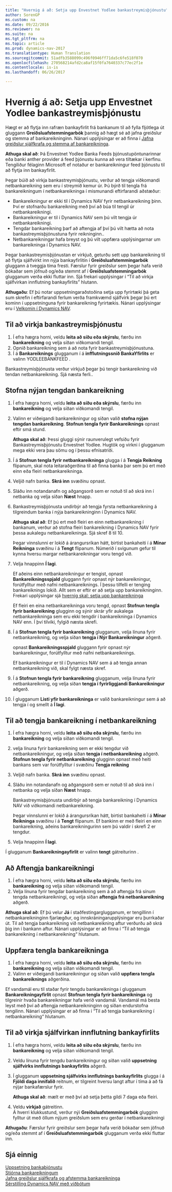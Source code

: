 ```yaml
---
title: "Hvernig á að: Setja upp Envestnet Yodlee bankastreymisþjónustu"
author: SorenGP
ms.custom: na
ms.date: 09/22/2016
ms.reviewer: na
ms.suite: na
ms.tgt_pltfrm: na
ms.topic: article
ms.prod: dynamics-nav-2017
ms.translationtype: Human Translation
ms.sourcegitcommit: 51adfb3588099c496f0946ff71da5c6fe518f070
ms.openlocfilehash: 270568214afd2ca8af15f0fa7640337c77ec2f1e
ms.contentlocale: is-is
ms.lasthandoff: 06/26/2017

---
```


# <a name="how-to-set-up-the-envestnet-yodlee-bank-feeds-service"></a>Hvernig á að: Setja upp Envestnet Yodlee bankastreymisþjónustu
Hægt er að flytja inn rafræn bankayfirlit frá bankanum til að fylla fljótlega út gluggann **Greiðsluafstemmingarbók** þannig að hægt sé að jafna greiðslur og stemma af bankareikninginn. Nánari upplýsingar er að finna í [Jafna greiðslur sjálfkrafa og stemma af bankareikninga](receivables-apply-payments-auto-reconcile-bank-accounts.md).

**Athuga skal að**: Þá Envestnet Yodlee Banka Feeds þjónustupöntunarinnar eða banki anther provider á feed þjónustu kunna að vera tiltækar í kerfinu. Tengiliður félaginn Microsoft ef notaður er bankareikningur feed þjónustu til að flytja inn bankayfirlit.

Þegar búið að virkja bankastreymisþjónustu, verður að tengja viðkomandi netbankareikning sem eru í streymið kemur úr. Þú býrð til tengla frá bankareikningum í netbankareikninga í mismunandi eftirfarandi aðstæður:

- Bankareikningur er ekki til í Dynamics NAV fyrir netbankareikning þinn. Því er stofnarðu bankareikning með því að búa til tengil úr netbankareikningi.
- Bankareikningur er til í Dynamics NAV sem þú vilt tengja úr netbankareikningi.
- Tengdar bankareikning þarf að aftengja af því þú vilt hætta að nota bankastreymisþjónustuna fyrir reikninginn..
- Netbankareikningar hafa breyst og þú vilt uppfæra upplýsingarnar um bankareikninga í Dynamics NAV.

Þegar bankastreymisþjónustan er virkjuð, geturðu sett upp bankareikning til að flytja sjálfvirkt inn nýja bankayfirlitin í **Greiðsluafstemmingarbók** gluggann á tveggja tíma fresti. Færslur fyrir greiðslur sem þegar hafa verið bókaðar sem jöfnuð og/eða stemmt af í **Greiðsluafstemmingarbók** glugganum verða ekki fluttar inn. Sjá frekari upplýsingar í “Til að virkja sjálfvirkan innflutning bankayfirlits” hlutann.

**Athugaðu**: Ef þú notar uppsetningaraðstoðina setja upp fyrirtæki þá geta sum skrefin í eftirfarandi ferlum verða framkvæmd sjálfvirk þegar þú ert kominn í uppsetninguna fyrir bankareikning fyrirtækis. Nánari upplýsingar eru í [Velkomin í Dynamics NAV](across-get-started.md).

## <a name="to-enable-the-bank-feed-service"></a>Til að virkja bankastreymisþjónustu
1. Í efra hægra horni, veldu **leita að síðu eða skýrslu**, færðu inn **bankareikning** og velja síðan viðkomandi tengil.
2. Opnið bankareikning sem á að nota fyrir bankastreymisþjónustuna.
3. Í á **Bankareiknings** glugganum í á **infflutningssnið BankaYfirlits** er valinn YODLEEBANKFEED .  

Bankastreymisþjónusta verður virkjuð þegar þú tengir bankareikning við tendan netbankareikning. Sjá næsta ferli..  

## <a name="to-create-a-new-linked-bank-account"></a>Stofna nýjan tengdan bankareikning
1. Í efra hægra horni, veldu **leita að síðu eða skýrslu**, færðu inn **bankareikning** og velja síðan viðkomandi tengil.
2. Valinn er viðeigandi bankareikningur og síðan valið **stofna nýjan tengdan bankareikning**. **Stofnun tengla fyrir Bankareiknings** opnast eftir smá stund.

    **Athuga skal að**: Þessi gluggi sýnir raunverulegt vefsíðu fyrir Bankastreymisþjónustu Envestnet Yodlee. Hugtök og virkni í glugganum mega ekki vera þau sömu og í þessu efnisatriði.  
3. Í á **Stofnun tengla fyrir netbankareikninga** glugga í á **Tengja Reikning** flipanum, skal nota leitaraðgerðina til að finna banka þar sem þú ert með einn eða fleiri netbankareikninga.
4. Veljið nafn banka. **Skrá inn** svæðinu opnast.
5. Sláðu inn notandanafn og aðgangsorð sem er notuð til að skrá inn í netbanka og velja síðan **Næst** hnapp.  
6. Bankastreymisþjónusta undirbýr að tengja fyrsta netbankareikning á tilgreindum banka í nýja bankareikninginn í Dynamics NAV.

    **Athuga skal að**: Ef þú ert með fleiri en einn netbankareikning í bankanum, verður að stofna fleiri bankareikning í Dynamics NAV fyrir þessa aukalegu netbankareikninga. Sjá skref 8 til 10.

    Þegar vinnslunni er lokið á árangursríkan hátt, birtist bankaheiti í á **Mínar Reikninga** svæðinu í á **Tengt** flipanum. Númerið í svigunum gefur til kynna hversu margar netbankareikningar voru tengd við.
7. Velja hnappinn **Í lagi**.

    Ef aðeins einn netbankareikningur er tengist, opnast **Bankareikningsspjald** gluggann fyrir opnast nýr bankareikningur,  forútfylltur með nafni netbankareiknings. Í þessu tilfelli er tenging bankareiknings lokið. Allt sem er eftir er að setja upp bankareikninginn. Frekari upplýsingar sjá [hvernig skal: setja upp bankareikninga](bank-how-setup-bank-accounts.md)

    Ef fleiri en eina netbankareikninga voru tengd, opnast **Stofnun tengla fyrir bankareikning** glugginn og sýnir skrár yfir aukalega netbankareikninga sem eru ekki tengdir í bankareikninga í Dynamics NAV enn. Í því tilviki, fylgið næsta skrefi.  
8. Í á **Stofnun tengla fyrir bankareikning** glugganum, velja línuna fyrir netbankareikning, og velja síðan **tengja í Nýr Bankareikningur** aðgerð.

    opnast **Bankareikningsspjald** gluggann fyrir opnast nýr bankareikningur,  forútfylltur með nafni netbankareiknings.

    Ef bankareikningur er til í Dynamics NAV sem á að tengja annan netbankareikning við, skal fylgt næsta skref.  
9. Í á **Stofnun tengla fyrir bankareikning** glugganum, velja línuna fyrir netbankareikning, og velja síðan **tengja í fyrirliggjandi Bankareikningur** aðgerð.
10. Í glugganum **Listi yfir bankareikninga** er valið bankareikningur sem á að tengja í og smellt á **Í lagi**.

## <a name="to-link-a-bank-account-to-an-online-bank-account"></a>Til að tengja bankareikning í netbankareikning
1. Í efra hægra horni, veldu **leita að síðu eða skýrslu**, færðu inn **bankareikning** og velja síðan viðkomandi tengil.
2. velja línuna fyrir bankareikning sem er ekki tengdur við netbankareikningur, og velja síðan **tengja í netbankareikning** aðgerð. **Stofnun tengla fyrir netbankareikning** glugginn opnast með heiti bankans sem var forútfylltur í svæðinu **Tengja reikning**
3. Veljið nafn banka. **Skrá inn** svæðinu opnast.
4. Sláðu inn notandanafn og aðgangsorð sem er notuð til að skrá inn í netbanka og velja síðan **Næst** hnapp.

    Bankastreymisþjónusta undirbýr að tengja bankareikning í Dynamics NAV við viðkomandi netbankareikning.

    Þegar vinnslunni er lokið á árangursríkan hátt, birtist bankaheiti í á **Mínar Reikninga** svæðinu í á **Tengt** flipanum. Ef bankinn er með fleiri en einn bankareikning, aðeins bankareikningurinn sem þú valdir í skrefi 2 er tengdur.
5. Velja hnappinn **Í lagi**.

Í glugganum **Bankareikningayfirlit** er valinn  **tengt** gátreiturinn .

## <a name="to-unlink-a-bank-account"></a>Að Aftengja bankareikningi
1. Í efra hægra horni, veldu **leita að síðu eða skýrslu**, færðu inn **bankareikning** og velja síðan viðkomandi tengil.  
2. Velja línuna fyrir tengdar bankareikning sem á að aftengja frá sínum tengda netbankareikningi, og velja síðan **aftengja frá netbankareikning** aðgerð.

**Athuga skal að**: Ef þú velur **Já** í staðfestingarglugganum, er tengillinn í netbankareikninginn fjarlægður, og innskráningarupplýsingar eru þurrkaðar út. Til að tengja bankareikning við netbankareikning aftur verðurðu að skrá þig inn í bankann aftur. Nánari upplýsingar er að finna í “Til að tengja bankareikning í netbankareikning“ hlutanum.

## <a name="to-update-bank-account-linking"></a>Uppfæra tengla bankareikninga
1. Í efra hægra horni, veldu **leita að síðu eða skýrslu**, færðu inn **bankareikning** og velja síðan viðkomandi tengil.
2. Valinn er viðeigandi bankareikningur og síðan valið **uppfæra tengla bankareiknings** aðgerðina.

Ef vandamál eru til staðar fyrir tengdu bankareikninga í glugganum **Bankareikningayfirlit** opnast **Stofnun tengla fyrir bankareikninga** og tilgreinir hvaða bankareikningar hafa verið vandamál. Vandamál má besta leyst með því að aftengja netbankareikninginn og síðan endurstofna tengilinn. Nánari upplýsingar er að finna í “Til að tengja bankareikning í netbankareikning“ hlutanum.

## <a name="to-enable-automatic-import-of-bank-statements"></a>Til að virkja sjálfvirkan innflutning bankayfirlits
1. Í efra hægra horni, veldu **leita að síðu eða skýrslu**, færðu inn **bankareikning** og velja síðan viðkomandi tengil.
2. Veldu línuna fyrir tengdu bankareikningur og síðan valið **uppsetning sjálfvirks innflutnings bankayfirlits** aðgerð.
3. Í glugganum **uppsetning sjálfvirks innflutnings bankayfirlits** glugga í á **Fjöldi daga innifalið** reitnum, er tilgreint hversu langt aftur í tíma á að fá nýjar bankafærslur fyrir.

    **Athuga skal að**: mælt er með því að setja þetta gildi 7 daga eða fleiri.
4. Veldu **virkjað** gátreitinn.  
Á hverri klukkustund, verður nýi **Greiðsluafstemmingarbók** glugginn fylltur út með öllum nýjum greiðslum sem eru gerðar í netbankareikningi

**Athugaðu**: Færslur fyrir greiðslur sem þegar hafa verið bókaðar sem jöfnuð og/eða stemmt af í **Greiðsluafstemmingarbók** glugganum verða ekki fluttar inn.

## <a name="see-also"></a>Sjá einnig  
[Uppsetning bankaþjónustu](bank-setup-banking.md)  
[Stjórna bankareikningum](bank-manage-bank-accounts.md)  
[Jafna greiðslur sjálfkrafa og afstemma bankareikninga](receivables-apply-payments-auto-reconcile-bank-accounts.md)  
[Sérstilling Dynamics NAV með viðbótum ](ui-extensions.md)

